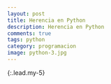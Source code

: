 ```yaml
---
layout: post
title: Herencia en Python
description: Herencia en Python
comments: true
tags: python
category: programacion
image: python-3.jpg
---
```


{:.lead.my-5}